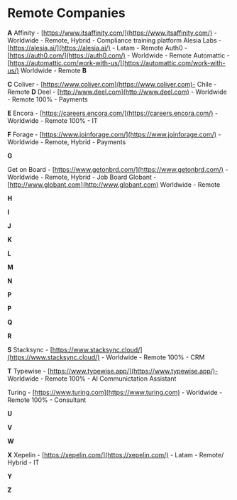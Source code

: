 # Remote Companies


**A**
Affinity - [https://www.itsaffinity.com/](https://www.itsaffinity.com/) - Worldwide - Remote, Hybrid -  Compliance training platform
Alesia Labs  -  [https://alesia.ai/](https://alesia.ai/) - Latam - Remote
Auth0 - [https://auth0.com/](https://auth0.com/) - Worldwide - Remote
Automattic - [https://automattic.com/work-with-us/](https://automattic.com/work-with-us/) Worldwide - Remote
**B**

**C**
Coliver - [https://www.coliver.com](https://www.coliver.com)- Chile - Remote 
**D**
Deel -  [http://www.deel.com](http://www.deel.com) - Worldwide - Remote 100% - Payments

**E**
Encora - [https://careers.encora.com/](https://careers.encora.com/) - Worldwide - Remote 100% - IT

**F**
Forage - [https://www.joinforage.com/](https://www.joinforage.com/) - Worldwide - Remote, Hybrid - Payments

**G**

Get on Board - [https://www.getonbrd.com/](https://www.getonbrd.com/) - Worldwide - Remote, Hybrid - Job Board
Globant - [http://www.globant.com](http://www.globant.com) Worldwide - Remote

**H**

**I**

**J**

**K**

**L**

**M**

**N**

**P**

**P**

**Q**

**R**

**S**
Stacksync - [https://www.stacksync.cloud/](https://www.stacksync.cloud/) -  Worldwide - Remote 100% - CRM

**T**
Typewise - [https://www.typewise.app/](https://www.typewise.app/)- Worldwide  -  Remote 100% -  AI Communictation Assistant

Turing   - [https://www.turing.com](https://www.turing.com)   -    Worldwide  -  Remote 100% -  Consultant

**U**

**V**

**W**

**X**
Xepelin - [https://xepelin.com/](https://xepelin.com/) - Latam - Remote/ Hybrid - IT

**Y**

**Z**

